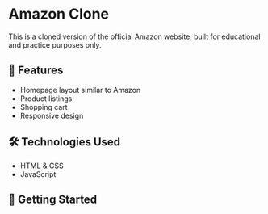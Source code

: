 # Amazon Clone

This is a cloned version of the official Amazon website, built for educational and practice purposes only.

## 🔧 Features

- Homepage layout similar to Amazon
- Product listings
- Shopping cart 
- Responsive design 

## 🛠️ Technologies Used

- HTML & CSS
- JavaScript

## 🚀 Getting Started



